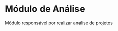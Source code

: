 Módulo de Análise
=====================

M&oacute;dulo respons&aacute;vel por realizar análise de projetos
